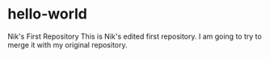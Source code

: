 # hello-world
Nik's First Repository
This is Nik's edited first repository.  I am going to try to merge it with my original repository.
